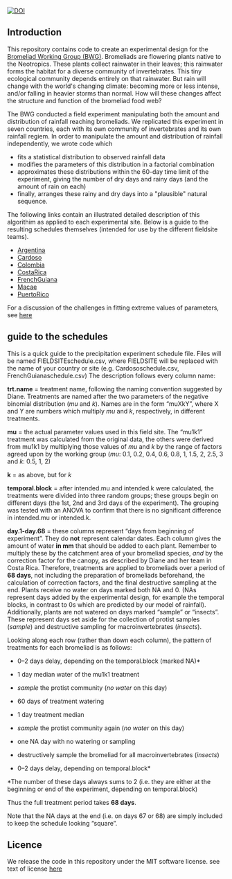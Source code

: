 [![DOI](https://zenodo.org/badge/doi/10.5281/zenodo.18548.svg)](http://dx.doi.org/10.5281/zenodo.18548)

## Introduction

This repository contains code to create an experimental design for the [Bromeliad Working Group (BWG)](http://www.zoology.ubc.ca/~srivast/bwg/). Bromeliads are flowering plants native to the Neotropics. These plants collect rainwater in their leaves; this rainwater forms the habitat for a diverse community of invertebrates. This tiny ecological community depends entirely on that rainwater. But rain will change with the world's changing climate: becoming more or less intense, and/or falling in heavier storms than normal. How will these changes affect the structure and function of the bromeliad food web?

The BWG conducted a field experiment manipulating both the amount and distribution of rainfall reaching bromeliads. We replicated this experiment in seven countries, each with its own community of invertebrates and its own rainfall regiem. In order to manipulate the amount and distribution of rainfall independently, we wrote code which

* fits a statistical distribution to observed rainfall data
* modifies the parameters of this distribution in a factorial combination
* approximates these distributions within the 60-day time limit of the experiment, giving the number of dry days and rainy days (and the amount of rain on each)
* finally, arranges these rainy and dry days into a "plausible" natural sequence. 

The following links contain an illustrated detailed description of this algorithim as applied to each experimental site. Below is a guide to the resulting schedules themselves (intended for use by the different fieldsite teams). 

* [Argentina](Experimental.Schedules/Argentina/README.md)
* [Cardoso](Experimental.Schedules/Cardoso/README.md)
* [Colombia](Experimental.Schedules/Colombia/README.md)
* [CostaRica](Experimental.Schedules/CostaRica/README.md)
* [FrenchGuiana](Experimental.Schedules/FrenchGuiana/README.md)
* [Macae](Experimental.Schedules/Macae/README.md)
* [PuertoRico](Experimental.Schedules/PuertoRico/README.md)

For a discussion of the challenges in fitting extreme values of parameters, see [here](Experimental.Schedules/parameter_error.md)

## guide to the schedules

This is a quick guide to the precipitation experiment schedule file.
Files will be named FIELDSITEschedule.csv, where FIELDSITE will be
replaced with the name of your country or site (e.g.
Cardososchedule.csv, FrenchGuianaschedule.csv) The description follows
every column name:

**trt.name** = treatment name, following the naming convention suggested
by Diane. Treatments are named after the two parameters of the negative
binomial distribution (*mu* and *k*). Names are in the form “muXkY”,
where X and Y are numbers which multiply *mu* and *k*, respectively, in
different treatments.

**mu** = the actual parameter values used in this field site. The
“mu1k1” treatment was calculated from the original data, the others were
derived from mu1k1 by multiplying those values of *mu* and *k* by the
range of factors agreed upon by the working group (*mu*: 0.1, 0.2, 0.4,
0.6, 0.8, 1, 1.5, 2, 2.5, 3 and *k*: 0.5, 1, 2)

**k** = as above, but for *k*

**temporal.block** = after intended.mu and intended.k were calculated,
the treatments were divided into three random groups; these groups begin
on different days (the 1st, 2nd and 3rd days of the experiment). The
grouping was tested with an ANOVA to confirm that there is no
significant difference in intended.mu or intended.k.

**day.1-day.68** = these columns represent “days from beginning of
experiment”. They do **not** represent calendar dates. Each column gives
the amount of water **in mm** that should be added to each plant.
Remember to multiply these by the catchment area of your bromeliad
species, *and* by the correction factor for the canopy, as described by
Diane and her team in Costa Rica. Therefore, treatments are applied to
bromeliads over a period of **68 days**, not including the preparation
of bromeliads beforehand, the calculation of correction factors, and the
final destructive sampling at the end. Plants receive no water on days
marked both NA and 0. (NAs represent days added by the experimental
design, for example the temporal blocks, in contrast to 0s which are
predicted by our model of rainfall). Additionally, plants are not
watered on days marked “sample” or “insects”. These represent days set
aside for the collection of protist samples (*sample*) and destructive
sampling for macroinvertebrates (*insects*).

Looking along each row (rather than down each column), the pattern of
treatments for each bromeliad is as follows:

-   0–2 days delay, depending on the temporal.block (marked NA)\*

-   1 day median water of the mu1k1 treatment

-   *sample* the protist community (*no water* on this day)

-   60 days of treatment watering

-   1 day treatment median

-   *sample* the protist community again (*no water* on this day)

-   one NA day with no watering or sampling

-   destructively sample the bromeliad for all macroinvertebrates
    (*insects*)

-   0–2 days delay, depending on temporal.block\*

\*The number of these days always sums to 2 (i.e. they are either at the
beginning or end of the experiment, depending on temporal.block)

Thus the full treatment period takes **68 days**.

Note that the NA days at the end (i.e. on days 67 or 68) are simply
included to keep the schedule looking “square”.

## Licence

We release the code in this repository under the MIT software license. see text of license [here](LICENSE)
